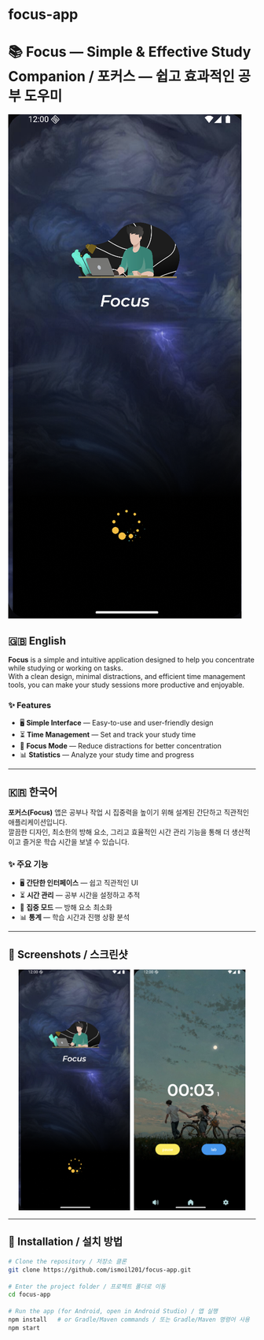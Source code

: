 # focus-app
# 📚 Focus — Simple & Effective Study Companion / 포커스 — 쉽고 효과적인 공부 도우미

![Focus App Screenshot](https://github.com/ismoil201/focus-app/blob/main/app/src/main/res/drawable/a1.png?raw=true)

## 🇬🇧 English
**Focus** is a simple and intuitive application designed to help you concentrate while studying or working on tasks.  
With a clean design, minimal distractions, and efficient time management tools, you can make your study sessions more productive and enjoyable.

### ✨ Features
- 🖥 **Simple Interface** — Easy-to-use and user-friendly design  
- ⏳ **Time Management** — Set and track your study time  
- 🎯 **Focus Mode** — Reduce distractions for better concentration  
- 📊 **Statistics** — Analyze your study time and progress  

---

## 🇰🇷 한국어
**포커스(Focus)** 앱은 공부나 작업 시 집중력을 높이기 위해 설계된 간단하고 직관적인 애플리케이션입니다.  
깔끔한 디자인, 최소한의 방해 요소, 그리고 효율적인 시간 관리 기능을 통해 더 생산적이고 즐거운 학습 시간을 보낼 수 있습니다.

### ✨ 주요 기능
- 🖥 **간단한 인터페이스** — 쉽고 직관적인 UI  
- ⏳ **시간 관리** — 공부 시간을 설정하고 추적  
- 🎯 **집중 모드** — 방해 요소 최소화  
- 📊 **통계** — 학습 시간과 진행 상황 분석  

---

## 📸 Screenshots / 스크린샷
<p align="center">
  <img src="https://github.com/ismoil201/focus-app/blob/main/app/src/main/res/drawable/a1.png?raw=true" alt="App Preview 1" width="45%" style="margin-right: 5px;"/>
  <img src="https://github.com/ismoil201/focus-app/blob/main/app/src/main/res/drawable/a2.png?raw=true" alt="App Preview 2" width="45%"/>
</p>

---

## 🚀 Installation / 설치 방법
```bash
# Clone the repository / 저장소 클론
git clone https://github.com/ismoil201/focus-app.git

# Enter the project folder / 프로젝트 폴더로 이동
cd focus-app

# Run the app (for Android, open in Android Studio) / 앱 실행
npm install   # or Gradle/Maven commands / 또는 Gradle/Maven 명령어 사용
npm start


